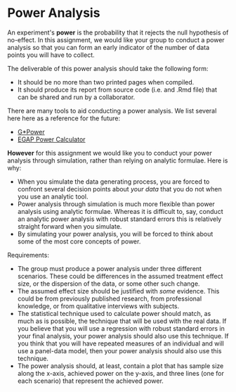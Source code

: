 # Power Analysis 

An experiment's **power** is the probability that it rejects the null hypothesis of no-effect. In this assignment, we would like your group to conduct a power analysis so that you can form an early indicator of the number of data points you will have to collect. 

The deliverable of this power analysis should take the following form: 

- It should be no more than two printed pages when compiled. 
- It should produce its report from source code (i.e. and .Rmd file) that can be shared and run by a collaborator. 

There are many tools to aid conducting a power analysis. We list several here here as a reference for the future: 

- [G*Power](https://www.psychologie.hhu.de/arbeitsgruppen/allgemeine-psychologie-und-arbeitspsychologie/gpower.html) 
- [EGAP Power Calculator](https://egap.org/resource/10-things-to-know-about-statistical-power/) 

**However** for this assignment we would like you to conduct your power analysis through simulation, rather than relying on analytic formulae. Here is why: 

- When you simulate the data generating process, you are forced to confront several decision points about *your data* that you do not when you use an analytic tool. 
- Power analysis through simulation is much more flexible than power analysis using analytic formulae. Whereas it is difficult to, say, conduct an analytic power analysis with robust standard errors this is relatively straight forward when you simulate. 
- By simulating your power analysis, you will be forced to think about some of the most core concepts of power. 

Requirements: 

- The group must produce a power analysis under three different scenarios. These could be differences in the assumed treatment effect size, or the dispersion of the data, or some other such change. 
- The assumed effect size should be justified with *some* evidence. This could be from previously published research, from professional knowledge, or from qualitative interviews with subjects. 
- The statistical technique used to calculate power should match, as much as is possible, the technique that will be used with the real data. If you believe that you will use a regression with robust standard errors in your final analysis, your power analysis should also use this technique. If you think that you will have repeated measures of an individual and will use a panel-data model, then your power analysis should also use this technique. 
- The power analysis should, at least, contain a plot that has sample size along the x-axis, achieved power on the y-axis, and three lines (one for each scenario) that represent the achieved power. 



